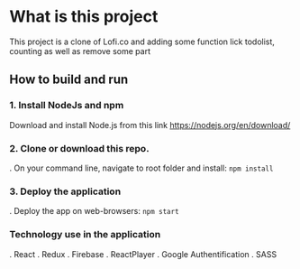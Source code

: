 # What is this project
This project is a clone of Lofi.co and adding some function lick todolist, counting as well as remove some part

## How to build and run

### 1. Install NodeJs and npm

Download and install Node.js from this link https://nodejs.org/en/download/

### 2. Clone or download this repo.

. On your command line, navigate to root folder and install: `npm install`

### 3. Deploy the application

. Deploy the app on web-browsers: `npm start`

### Technology use in the application

. React
. Redux
. Firebase
. ReactPlayer
. Google Authentification
. SASS
